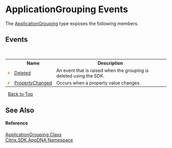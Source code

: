 # ApplicationGrouping Events
 

The <a href="2e571765-752e-3157-3d14-00d1c4c0f542">ApplicationGrouping</a> type exposes the following members.


## Events
&nbsp;<table><tr><th></th><th>Name</th><th>Description</th></tr><tr><td>![Public event](media/pubevent.gif "Public event")</td><td><a href="4aa4ca5b-9a27-2be5-4aff-39f238250f81">Deleted</a></td><td>
An event that is raised when the grouping is deleted using the SDK.</td></tr><tr><td>![Public event](media/pubevent.gif "Public event")</td><td><a href="aca73182-392f-a3f0-2c86-cb17d1c6f64c">PropertyChanged</a></td><td>
Occurs when a property value changes.</td></tr></table>&nbsp;
<a href="#applicationgrouping-events">Back to Top</a>

## See Also


#### Reference
<a href="2e571765-752e-3157-3d14-00d1c4c0f542">ApplicationGrouping Class</a><br /><a href="fe2d265b-410b-8b11-1eb4-a790e0b062bf">Citrix.SDK.AppDNA Namespace</a><br />